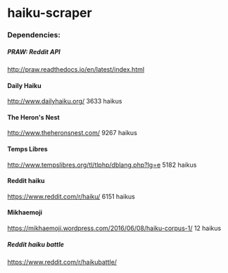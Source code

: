# haiku-scraper

### Dependencies:

##### PRAW: Reddit API

http://praw.readthedocs.io/en/latest/index.html



#### Daily Haiku
http://www.dailyhaiku.org/
3633 haikus

#### The Heron's Nest
http://www.theheronsnest.com/
9267 haikus

#### Temps Libres
http://www.tempslibres.org/tl/tlphp/dblang.php?lg=e
5182 haikus

#### Reddit haiku
https://www.reddit.com/r/haiku/
6151 haikus

#### Mikhaemoji
https://mikhaemoji.wordpress.com/2016/06/08/haiku-corpus-1/
12 haikus



##### Reddit haiku battle
https://www.reddit.com/r/haikubattle/